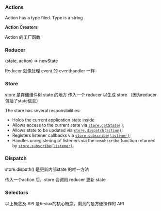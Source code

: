 ### Actions

Action has a type filed. Type is a string

**Action Creators**

Action  的工厂函数

### Reducer

(state, action) => newState

Reducer 就像处理 event 的 eventhandler 一样





### Store

store 是存储组件树 state 的地方 传入一个 reducer 以生成 store （因为reducer包括了state信息）

The store has several responsibilities:

- Holds the current application state inside
- Allows access to the current state via [`store.getState()`](https://redux.js.org/api/store#getState);
- Allows state to be updated via [`store.dispatch(action)`](https://redux.js.org/api/store#dispatch);
- Registers listener callbacks via [`store.subscribe(listener)`](https://redux.js.org/api/store#subscribe);
- Handles unregistering of listeners via the `unsubscribe` function returned by [`store.subscribe(listener)`](https://redux.js.org/api/store#subscribe).







### Dispatch

store.dispath() 是更新内部state 的唯一方法

传入一个action 后，store 会调用 reducer 更新 state

### Selectors





以上概念及 API 是Redux的核心概念，剩余的是方便操作的 API
